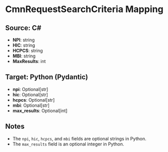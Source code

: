 # CmnRequestSearchCriteria Mapping

## Source: C#
- **NPI**: string
- **HIC**: string
- **HCPCS**: string
- **MBI**: string
- **MaxResults**: int

## Target: Python (Pydantic)
- **npi**: Optional[str]
- **hic**: Optional[str]
- **hcpcs**: Optional[str]
- **mbi**: Optional[str]
- **max_results**: Optional[int]

## Notes
- The `npi`, `hic`, `hcpcs`, and `mbi` fields are optional strings in Python.
- The `max_results` field is an optional integer in Python.
